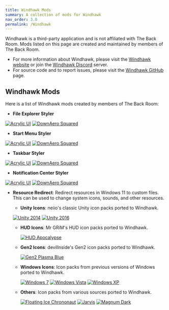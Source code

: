 ```yaml
---
title: Windhawk Mods
summary: A collection of mods for Windhawk
nav_order: 3.0
permalink: /Windhawk
---
```


Windhawk is a third-party application and is not affiliated with The Back Room. Mods listed on this page are created and maintained by members of The Back Room.
- For more information about Windhawk, please visit the [Windhawk website](https://windhawk.net) or join the [Windhawk Discord](https://discord.com/servers/windhawk-923944342991818753) server.
- For source code and to report issues, please visit the [Windhawk GitHub](https://github.com/ramensoftware/windhawk) page.

## Windhawk Mods
Here is a list of Windhawk mods created by members of The Back Room:

- **File Explorer Styler**

[![Acrylic UI](https://img.shields.io/badge/Acrylic%20UI-black?style=plastic&logoColor=white&logoSize=auto&labelColor=blue&color=black&cacheSeconds=3600)](https://the-back-room.info/Windhawk/FileExplorerStyler/AcrylicUI) 
[![DownAero Squared](https://img.shields.io/badge/DownAero%20Squared-black?style=plastic&logoColor=white&logoSize=auto&labelColor=blue&color=black&cacheSeconds=3600)](https://the-back-room.info/Windhawk/FileExplorerStyler/DownAeroSquared)

- **Start Menu Styler**

[![Acrylic UI](https://img.shields.io/badge/Acrylic%20UI-black?style=plastic&logoColor=white&logoSize=auto&labelColor=blue&color=black&cacheSeconds=3600)](https://the-back-room.info/Windhawk/StartMenuStyler/AcrylicUI) 
[![DownAero Squared](https://img.shields.io/badge/DownAero%20Squared-black?style=plastic&logoColor=white&logoSize=auto&labelColor=blue&color=black&cacheSeconds=3600)](https://the-back-room.info/Windhawk/StartMenuStyler/DownAeroSquared)

- **Taskbar Styler**

[![Acrylic UI](https://img.shields.io/badge/Acrylic%20UI-black?style=plastic&logoColor=white&logoSize=auto&labelColor=blue&color=black&cacheSeconds=3600)](https://the-back-room.info/Windhawk/TaskbarStyler/AcrylicUI) 
[![DownAero Squared](https://img.shields.io/badge/DownAero%20Squared-black?style=plastic&logoColor=white&logoSize=auto&labelColor=blue&color=black&cacheSeconds=3600)](https://the-back-room.info/Windhawk/TaskbarStyler/DownAeroSquared)

- **Notification Center Styler**

[![Acrylic UI](https://img.shields.io/badge/Acrylic%20UI-black?style=plastic&logoColor=white&logoSize=auto&labelColor=blue&color=black&cacheSeconds=3600)](https://the-back-room.info/Windhawk/NotificationCenterStyler/AcrylicUI) 
[![DownAero Squared](https://img.shields.io/badge/DownAero%20Squared-black?style=plastic&logoColor=white&logoSize=auto&labelColor=blue&color=black&cacheSeconds=3600)](https://the-back-room.info/Windhawk/NotificationCenterStyler/DownAeroSquared)

- **Resource Redirect**: Redirect resources in Windows 11 to custom files. This can be used to change system icons, sounds, and other resources.

    - **Unity Icons**: neiio's classic Unity icon packs ported to Windhawk.

    [![Unity 2014](https://img.shields.io/badge/Unity%202014-black?style=plastic&logoColor=white&logoSize=auto&labelColor=blue&color=black&cacheSeconds=3600)](https://the-back-room.info/Windhawk/ResourceRedirect/Unity2014) 
    [![Unity 2016](https://img.shields.io/badge/Unity%202016-black?style=plastic&logoColor=white&logoSize=auto&labelColor=blue&color=black&cacheSeconds=3600)](https://the-back-room.info/Windhawk/ResourceRedirect/Unity2016)

    - **HUD  Icons**: Mr GRiM's HUD icon packs ported to Windhawk.

        [![HUD Apocalypse](https://img.shields.io/badge/HUD%20Apocalypse-black?style=plastic&logoColor=white&logoSize=auto&labelColor=blue&color=black&cacheSeconds=3600)](https://the-back-room.info/Windhawk/ResourceRedirect/HUDApocalypse) 

    - **Gen2 Icons**: devillnside's Gen2 icon packs ported to Windhawk.

        [![Gen2 Plasma Blue](https://img.shields.io/badge/Gen2%20Plasma%20Blue-black?style=plastic&logoColor=white&logoSize=auto&labelColor=blue&color=black&cacheSeconds=3600)](https://the-back-room.info/Windhawk/ResourceRedirect/Gen2PlasmaBlue)

    - **Windows Icons**: Icon packs from previous versions of Windows ported to Windhawk.

        [![Windows 7](https://img.shields.io/badge/Windows%207-black?style=plastic&logoColor=white&logoSize=auto&labelColor=blue&color=black&cacheSeconds=3600)](https://the-back-room.info/Windhawk/ResourceRedirect/Windows7) 
        [![Windows Vista](https://img.shields.io/badge/Windows%20Vista-black?style=plastic&logoColor=white&logoSize=auto&labelColor=blue&color=black&cacheSeconds=3600)](https://the-back-room.info/Windhawk/ResourceRedirect/WindowsVista) 
        [![Windows XP](https://img.shields.io/badge/Windows%20XP-black?style=plastic&logoColor=white&logoSize=auto&labelColor=blue&color=black&cacheSeconds=3600)](https://the-back-room.info/Windhawk/ResourceRedirect/WindowsXP)

    - **Others**: Icon packs from various sources ported to Windhawk.

        [![Floating Ice Chrononaut](https://img.shields.io/badge/Floating%20Ice%20Chrononaut-black?style=plastic&logoColor=white&logoSize=auto&labelColor=blue&color=black&cacheSeconds=3600)](https://the-back-room.info/Windhawk/ResourceRedirect/FloatingIceChrononaut) 
        [![Jarvis](https://img.shields.io/badge/Jarvis-black?style=plastic&logoColor=white&logoSize=auto&labelColor=blue&color=black&cacheSeconds=3600)](https://the-back-room.info/Windhawk/ResourceRedirect/Jarvis) 
        [![Magnum Dark](https://img.shields.io/badge/Magnum%20Dark-black?style=plastic&logoColor=white&logoSize=auto&labelColor=blue&color=black&cacheSeconds=3600)](https://the-back-room.info/Windhawk/ResourceRedirect/MagnumDark)
